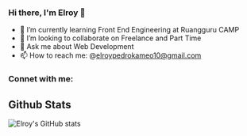 ### Hi there, I'm Elroy 👋

- 🌱 I’m currently learning Front End Engineering at Ruangguru CAMP
- 👯 I’m looking to collaborate on Freelance and Part Time
- 💬 Ask me about Web Development
- 📫 How to reach me: @elroypedrokameo10@gmail.com


### Connet with me:




## Github Stats
![Elroy's GitHub stats](https://github-readme-stats.vercel.app/api?username=elroypedrokameo&show_icons=true&theme=radical)